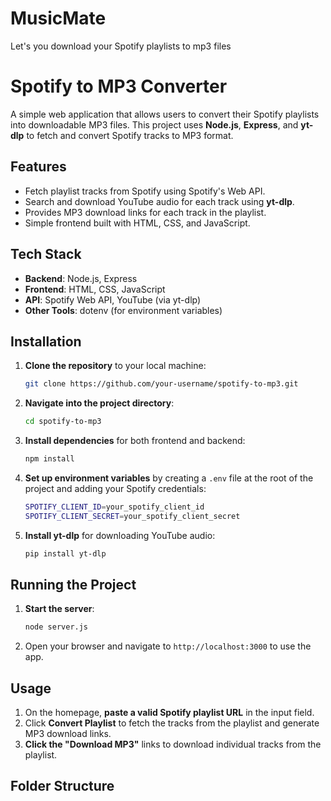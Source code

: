 # MusicMate
Let's you download your Spotify playlists to mp3 files
# Spotify to MP3 Converter

A simple web application that allows users to convert their Spotify playlists into downloadable MP3 files. This project uses **Node.js**, **Express**, and **yt-dlp** to fetch and convert Spotify tracks to MP3 format.

## Features

- Fetch playlist tracks from Spotify using Spotify's Web API.
- Search and download YouTube audio for each track using **yt-dlp**.
- Provides MP3 download links for each track in the playlist.
- Simple frontend built with HTML, CSS, and JavaScript.

## Tech Stack

- **Backend**: Node.js, Express
- **Frontend**: HTML, CSS, JavaScript
- **API**: Spotify Web API, YouTube (via yt-dlp)
- **Other Tools**: dotenv (for environment variables)

## Installation

1. **Clone the repository** to your local machine:

    ```bash
    git clone https://github.com/your-username/spotify-to-mp3.git
    ```

2. **Navigate into the project directory**:

    ```bash
    cd spotify-to-mp3
    ```

3. **Install dependencies** for both frontend and backend:

    ```bash
    npm install
    ```

4. **Set up environment variables** by creating a `.env` file at the root of the project and adding your Spotify credentials:

    ```bash
    SPOTIFY_CLIENT_ID=your_spotify_client_id
    SPOTIFY_CLIENT_SECRET=your_spotify_client_secret
    ```

5. **Install yt-dlp** for downloading YouTube audio:

    ```bash
    pip install yt-dlp
    ```

## Running the Project

1. **Start the server**:

    ```bash
    node server.js
    ```

2. Open your browser and navigate to `http://localhost:3000` to use the app.

## Usage

1. On the homepage, **paste a valid Spotify playlist URL** in the input field.
2. Click **Convert Playlist** to fetch the tracks from the playlist and generate MP3 download links.
3. **Click the "Download MP3"** links to download individual tracks from the playlist.

## Folder Structure

